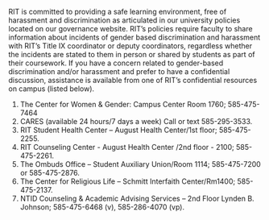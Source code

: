 RIT is committed to providing a safe learning environment, free of harassment and discrimination as articulated in our university policies located on our governance website.  RIT’s policies require faculty to share  information about  incidents  of  gender  based discrimination and  harassment  with RIT’s Title  IX  coordinator  or  deputy  coordinators, regardless  whether  the  incidents  are  stated  to them in person or shared by students as part of their coursework.  If  you  have  a  concern  related  to  gender-based discrimination and/or  harassment  and  prefer  to have a confidential discussion, assistance is available from one of RIT’s confidential resources on campus (listed below). 

1. The Center for Women & Gender: Campus Center Room 1760; 585-475-7464 
1. CARES (available 24 hours/7 days a week) Call or text 585-295-3533. 
1. RIT Student Health Center – August Health Center/1st floor; 585-475-2255.    
1. RIT Counseling Center - August Health Center /2nd floor - 2100; 585-475-2261.        
1. The Ombuds Office – Student Auxiliary Union/Room 1114; 585-475-7200 or 585-475-2876. 
1. The Center for Religious Life – Schmitt Interfaith Center/Rm1400; 585-475-2137. 
1. NTID Counseling & Academic Advising Services – 2nd Floor Lynden B. Johnson; 585-475-6468 (v), 585-286-4070 (vp).
